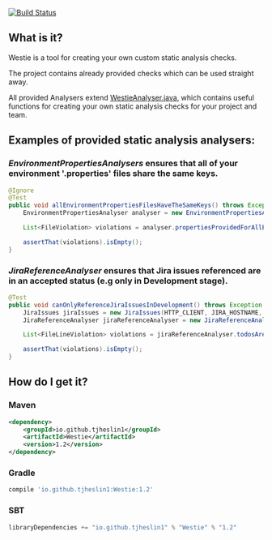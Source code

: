 [![Build Status](https://travis-ci.org/tjheslin1/Westie.svg?branch=master)](https://travis-ci.org/tjheslin1/Westie)

## What is it?

Westie is a tool for creating your own custom static analysis checks.

The project contains already provided checks which can be used straight away.

All provided Analysers extend [WestieAnalyser.java](src/main/java/io/github/tjheslin1/westie/WestieAnalyser.java), which
contains useful functions for creating your own static analysis checks for your project and team.

## Examples of provided static analysis analysers:

### _EnvironmentPropertiesAnalysers_ ensures that all of your environment '.properties' files share the same keys.
```java
@Ignore
@Test
public void allEnvironmentPropertiesFilesHaveTheSameKeys() throws Exception {
    EnvironmentPropertiesAnalyser analyser = new EnvironmentPropertiesAnalyser();

    List<FileViolation> violations = analyser.propertiesProvidedForAllEnvironments(PROPERTIES_DIR);

    assertThat(violations).isEmpty();
}
```

### _JiraReferenceAnalyser_ ensures that Jira issues referenced are in an accepted status (e.g only in Development stage).
```java
@Test
public void canOnlyReferenceJiraIssuesInDevelopment() throws Exception {
    JiraIssues jiraIssues = new JiraIssues(HTTP_CLIENT, JIRA_HOSTNAME, JIRA_USERNAME, JIRA_PASSWORD, singletonList("Development"));
    JiraReferenceAnalyser jiraReferenceAnalyser = new JiraReferenceAnalyser(jiraIssues, "JIRA-[0-9]{3}");

    List<FileLineViolation> violations = jiraReferenceAnalyser.todosAreInAllowedStatuses(BASE_PACKAGE);

    assertThat(violations).isEmpty();
}
```

## How do I get it?

### Maven
```xml
<dependency>
    <groupId>io.github.tjheslin1</groupId>
    <artifactId>Westie</artifactId>
    <version>1.2</version>
</dependency>
```
### Gradle
```groovy
compile 'io.github.tjheslin1:Westie:1.2'
```
### SBT
```scala
libraryDependencies += "io.github.tjheslin1" % "Westie" % "1.2"
```

